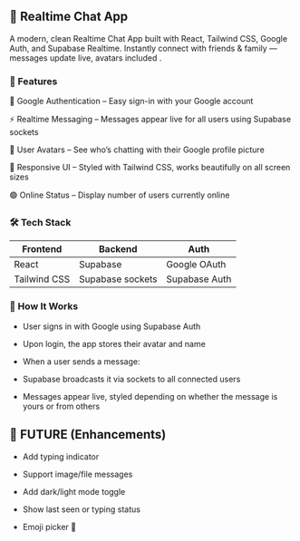 ## 💬 Realtime Chat App

A modern, clean Realtime Chat App built with React, Tailwind CSS, Google Auth, and Supabase Realtime. Instantly connect with friends & family  — messages update live, avatars included .

### 🚀 Features
🔐 Google Authentication – Easy sign-in with your Google account

⚡ Realtime Messaging – Messages appear live for all users using Supabase sockets

💬 User Avatars – See who’s chatting with their Google profile picture

🌙 Responsive UI – Styled with Tailwind CSS, works beautifully on all screen sizes

🟢 Online Status – Display number of users currently online

### 🛠️ Tech Stack
| Frontend |	Backend |	Auth |
| ------ | --------------------- | ----- |
| React |	Supabase | Google OAuth |
| Tailwind  CSS |	Supabase sockets | Supabase Auth |



### 🧠 How It Works
- User signs in with Google using Supabase Auth

- Upon login, the app stores their avatar and name

- When a user sends a message:

- Supabase broadcasts it via sockets to all connected users

- Messages appear live, styled depending on whether the message is yours or from others


## 📌 FUTURE (Enhancements)
 - Add typing indicator

- Support image/file messages

 - Add dark/light mode toggle

 - Show last seen or typing status

 - Emoji picker 🎉